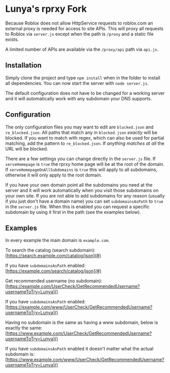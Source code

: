 # Lunya's rprxy Fork

Because Roblox does not allow HttpService requests to roblox.com an external proxy is needed for access to site APIs.
This will proxy all requests to Roblox via `server.js` except when the path is `/proxy` and a static file exists.

A limited number of APIs are available via the `/proxy/api` path via `api.js`.

## Installation

Simply clone the project and type `npm install` when in the folder to install all dependencies. You can now start the server with `node server.js`.

The default configuration does not have to be changed for a working server and it will automatically work with any subdomain your DNS supports.

## Configuration

The only configuration files you may want to edit are `blocked.json` and `re_blocked.json`.
All paths that match any in `blocked.json` _exactly_ will be blocked. If you want to match with regex, which can also be used for partial matching, add the pattern to `re_blocked.json`. If _anything matches at all_ the URL will be blocked.

There are a few settings you can change directly in the `server.js` file. If `serveHomepage` is `true` the rprxy home page will be at the root of the domain. If `serveHomepageOnAllSubdomains` is `true` this will apply to all subdomains, otherwise it will only apply to the root domain.

If you have your own domain point all the subdomains you need at the server and it will work automatically when you visit those subdomains on your own site.
If you are not able to add subdomains for any reason (usually if you just don't have a domain name) you can set `subdomainsAsPath` to `true` in the `server.js` file.
When this is enabled you can request a specific subdomain by using it first in the path (see the examples below).

## Examples
In every example the main domain is `example.com`.

To search the catalog (search subdomain):
[https://search.example.com/catalog/json](#)

If you have `subdomainsAsPath` enabled:
[https://example.com/search/catalog/json](#)

Get recommended username (no subdomain):
[https://example.com/UserCheck/GetRecommendedUsername?usernameToTry=Lunya]()

If you have `subdomainsAsPath` enabled:
[https://example.com/www/UserCheck/GetRecommendedUsername?usernameToTry=Lunya]()

Having no subdomain is the same as having a www subdomain, below is exactly the same:
[https://www.example.com/UserCheck/GetRecommendedUsername?usernameToTry=Lunya]()

If you have `subdomainsAsPath` enabled it doesn't matter what the actual subdomain is:
[https://www.example.com/www/UserCheck/GetRecommendedUsername?usernameToTry=Lunya]()
